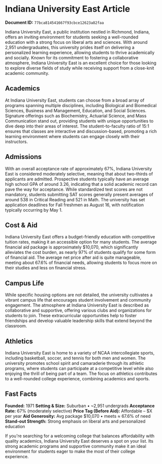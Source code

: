 # Indiana University East Article

**Document ID:** `77bca814541667f93cbce12623a82faa`

Indiana University East, a public institution nestled in Richmond, Indiana, offers an inviting environment for students seeking a well-rounded education with a strong focus on liberal arts and sciences. With around 2,951 undergraduates, this university prides itself on delivering a personalized learning experience, allowing students to thrive academically and socially. Known for its commitment to fostering a collaborative atmosphere, Indiana University East is an excellent choice for those looking to explore diverse fields of study while receiving support from a close-knit academic community.

## Academics
At Indiana University East, students can choose from a broad array of programs spanning multiple disciplines, including Biological and Biomedical Sciences, Business and Management, Education, and Social Sciences. Signature offerings such as Biochemistry, Actuarial Science, and Mass Communication stand out, providing students with unique opportunities to dive deep into their areas of interest. The student-to-faculty ratio of 15:1 ensures that classes are interactive and discussion-based, promoting a rich learning environment where students can engage closely with their instructors.

## Admissions
With an overall acceptance rate of approximately 67%, Indiana University East is considered moderately selective, meaning that about two-thirds of applicants are admitted. Prospective students typically have an average high school GPA of around 3.26, indicating that a solid academic record can pave the way for acceptance. While standardized test scores are not mandatory, students submitting SAT scores generally present averages of around 538 in Critical Reading and 521 in Math. The university has set application deadlines for Fall freshmen as August 16, with notification typically occurring by May 1.

## Cost & Aid
Indiana University East offers a budget-friendly education with competitive tuition rates, making it an accessible option for many students. The average financial aid package is approximately $10,070, which significantly alleviates the cost burden, as nearly 97% of students qualify for some form of financial aid. The average net price after aid is quite manageable, meeting about 67.6% of financial needs, allowing students to focus more on their studies and less on financial stress.

## Campus Life
While specific housing options are not detailed, the university cultivates a vibrant campus life that encourages student involvement and community engagement. The atmosphere at Indiana University East is described as collaborative and supportive, offering various clubs and organizations for students to join. These extracurricular opportunities help to foster friendships and develop valuable leadership skills that extend beyond the classroom.

## Athletics
Indiana University East is home to a variety of NCAA intercollegiate sports, including basketball, soccer, and tennis for both men and women. The university promotes school spirit and camaraderie through its athletic programs, where students can participate at a competitive level while also enjoying the thrill of being part of a team. The focus on athletics contributes to a well-rounded college experience, combining academics and sports.

## Fast Facts
**Founded:** 1971
**Setting & Size:** Suburban • ~2,951 undergrads
**Acceptance Rate:** 67% (moderately selective)
**Price Tag (Before Aid):** Affordable – $X per year
**Aid Generosity:** Avg package $10,070 • meets ≈ 67.6% of need
**Stand-out Strength:** Strong emphasis on liberal arts and personalized education

If you're searching for a welcoming college that balances affordability with quality academics, Indiana University East deserves a spot on your list. Its strong academic programs and supportive community make it an ideal environment for students eager to make the most of their college experience.

